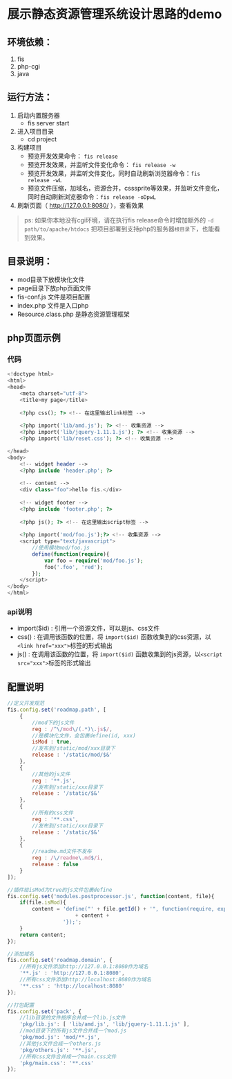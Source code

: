 展示静态资源管理系统设计思路的demo
===========================

## 环境依赖：

1. fis
1. php-cgi
1. java

## 运行方法：

1. 启动内置服务器
    * fis server start
1. 进入项目目录
    * cd project
1. 构建项目
    * 预览开发效果命令： ``fis release``
    * 预览开发效果，并监听文件变化命令： ``fis release -w``
    * 预览开发效果，并监听文件变化，同时自动刷新浏览器命令：``fis release -wL``
    * 预览文件压缩，加域名，资源合并，csssprite等效果，并监听文件变化，同时自动刷新浏览器命令：``fis release -oDpwL``
1. 刷新页面（ http://127.0.0.1:8080/ ），查看效果

> ps: 如果你本地没有cgi环境，请在执行fis release命令时增加额外的 ``-d path/to/apache/htdocs`` 把项目部署到支持php的服务器``根目录``下，也能看到效果。

## 目录说明：

* mod目录下放模块化文件
* page目录下放php页面文件
* fis-conf.js 文件是项目配置
* index.php 文件是入口php
* Resource.class.php 是静态资源管理框架

## php页面示例

### 代码

```php
<!doctype html>
<html>
<head>
    <meta charset="utf-8">
    <title>my page</title>
    
    <?php css(); ?> <!-- 在这里输出link标签 -->
    
    <?php import('lib/amd.js'); ?> <!-- 收集资源 -->
    <?php import('lib/jquery-1.11.1.js'); ?> <!-- 收集资源 -->
    <?php import('lib/reset.css'); ?> <!-- 收集资源 -->

</head>
<body>
    <!-- widget header -->
    <?php include 'header.php'; ?>
    
    <!-- content -->
    <div class="foo">hello fis.</div>
    
    <!-- widget footer -->
    <?php include 'footer.php'; ?>
    
    <?php js(); ?> <!-- 在这里输出script标签 -->
    
    <?php import('mod/foo.js');?> <!-- 收集资源 -->
    <script type="text/javascript">
        //使用模块mod/foo.js
        define(function(require){
            var foo = require('mod/foo.js');
            foo('.foo', 'red');
        });
    </script>
</body>
</html>
```

### api说明

* import($id) : 引用一个资源文件，可以是js、css文件
* css() : 在调用该函数的位置，将 ``import($id)`` 函数收集到的css资源，以``<link href="xxx">``标签的形式输出
* js() : 在调用该函数的位置，将 ``import($id)`` 函数收集到的js资源，以``<script src="xxx">``标签的形式输出

## 配置说明

```javascript
//定义开发规范
fis.config.set('roadmap.path', [
    {
        //mod下的js文件
        reg : /^\/mod\/(.*)\.js$/,
        //是模块化文件，会包裹define(id, xxx)
        isMod : true,
        //发布到/static/mod/xxx目录下
        release : '/static/mod/$&'
    },
    {
        //其他的js文件
        reg : '**.js',
        //发布到/static/xxx目录下
        release : '/static/$&'
    },
    {
        //所有的css文件
        reg : '**.css',
        //发布到/static/xxx目录下
        release : '/static/$&'
    },
    {
        //readme.md文件不发布
        reg : /\/readme\.md$/i,
        release : false
    }
]);

//插件给isMod为true的js文件包裹define
fis.config.set('modules.postprocessor.js', function(content, file){
    if(file.isMod){
        content = 'define("' + file.getId() + '", function(require, exports, module){'
                      + content +
                  '});';
    }
    return content;
});

//添加域名
fis.config.set('roadmap.domain', {
    //所有js文件添加http://127.0.0.1:8080作为域名
    '**.js' : 'http://127.0.0.1:8080',
    //所有css文件添加http://localhost:8080作为域名
    '**.css' : 'http://localhost:8080'
});

//打包配置
fis.config.set('pack', {
    //lib目录的文件按序合并成一个lib.js文件
    'pkg/lib.js': [ 'lib/amd.js', 'lib/jquery-1.11.1.js' ],
    //mod目录下的所有js文件合并成一个mod.js
    'pkg/mod.js': 'mod/**.js',
    //其他js文件合成一个others.js
    'pkg/others.js': '**.js',
    //所有css文件合并成一个main.css文件
    'pkg/main.css': '**.css'
});
```
